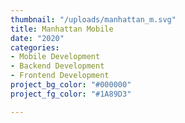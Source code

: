 ```yaml
---
thumbnail: "/uploads/manhattan_m.svg"
title: Manhattan Mobile
date: "2020"
categories:
- Mobile Development
- Backend Development
- Frontend Development
project_bg_color: "#000000"
project_fg_color: "#1A89D3"

---
```

